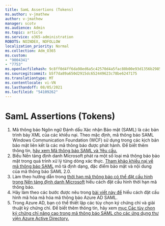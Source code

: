 ```yaml
---
title: SamL Assertions (Tokens)
ms.author: v-jmathew
author: v-jmathew
manager: scotv
ms.audience: Admin
ms.topic: article
ms.service: o365-administration
ROBOTS: NOINDEX, NOFOLLOW
localization_priority: Normal
ms.collection: Adm_O365
ms.custom:
- "9004341"
- "7753"
ms.openlocfilehash: 9c8ff0d4ff6da98ed6a5c42570d4a5fac80b00e93d1356b298528bd8d2c51a5f
ms.sourcegitcommit: b5f7da89a650d2915dc652449623c78be6247175
ms.translationtype: MT
ms.contentlocale: vi-VN
ms.lasthandoff: 08/05/2021
ms.locfileid: "54109262"
---
```

# <a name="saml-assertions-tokens"></a>SamL Assertions (Tokens)

1. Mã thông báo Ngôn ngữ Đánh dấu Xác nhận Bảo mật (SAML) là các bản trình bày XML của các khiếu nại. Theo mặc định, mã thông báo SAML Windows Communication Foundation (WCF) sử dụng trong các kịch bản bảo mật liên kết là các mã thông báo được phát hành. Để biết thêm thông tin, [hãy xem Mã thông báo SAML và Yêu cầu.](https://docs.microsoft.com/dotnet/framework/wcf/feature-details/saml-tokens-and-claims)
2. Biểu Nền tảng định danh Microsoft phát ra một số loại mã thông báo bảo mật trong quá trình xử lý từng dòng xác thực. [Tham khảo khiếu nại về mã thông báo SAML](https://docs.microsoft.com/azure/active-directory/develop/reference-saml-tokens) mô tả định dạng, đặc điểm bảo mật và nội dung của mã thông báo SAML 2.0.
3. Làm theo hướng dẫn trong [thời hạn mã thông báo có thể đặt cấu hình trong Nền tảng định danh Microsoft](https://docs.microsoft.com/azure/active-directory/develop/active-directory-configurable-token-lifetimes) hiểu cách đặt cấu hình thời hạn mã thông báo.
4. Hãy làm theo các bước được nêu trong [bài viết này để](https://docs.microsoft.com/azure/active-directory/manage-apps/howto-saml-token-encryption) hiểu cách đặt cấu hình mã hóa mã hóa mã thông báo Azure AD SAML.
5. Trong Azure AD, bạn có thể thiết lập các tùy chọn ký chứng chỉ và giải thuật ký chứng chỉ. Để biết thêm thông tin, hãy xem [mục Các tùy chọn ký chứng chỉ nâng cao trong mã thông báo SAML cho các ứng dụng thư viện Azure Active Directory.](https://docs.microsoft.com/azure/active-directory/manage-apps/certificate-signing-options)
